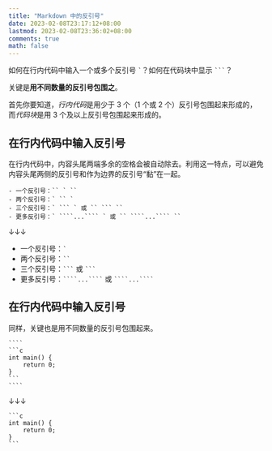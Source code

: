 ```yaml
---
title: "Markdown 中的反引号"
date: 2023-02-08T23:17:12+08:00
lastmod: 2023-02-08T23:36:02+08:00
comments: true
math: false
---
```


如何在行内代码中输入一个或多个反引号 `` ` ``？如何在代码块中显示 ` ``` `？

关键是**用不同数量的反引号包围之**。

<!--more-->

首先你要知道，*行内代码*是用少于 3 个（1 个或 2 个）反引号包围起来形成的，而*代码块*是用 3 个及以上反引号包围起来形成的。

## 在行内代码中输入反引号

在行内代码中，内容头尾两端多余的空格会被自动除去。利用这一特点，可以避免内容头尾两侧的反引号和作为边界的反引号“黏”在一起。

```xxx
- 一个反引号：`` ` ``
- 两个反引号：` `` `
- 三个反引号：` ``` ` 或 `` ``` ``
- 更多反引号：` ````...```` ` 或 `` ````...```` ``
```

↓↓↓

- 一个反引号：`` ` ``
- 两个反引号：` `` `
- 三个反引号：` ``` ` 或 `` ``` ``
- 更多反引号：` ````...```` ` 或 `` ````...```` ``

## 在行内代码中输入反引号

同样，关键也是用不同数量的反引号包围起来。

`````
````
```c
int main() {
    return 0;
}
```
````
`````

↓↓↓

````
```c
int main() {
    return 0;
}
```
````
